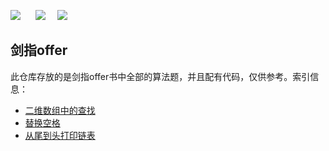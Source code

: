 ![](https://img.shields.io/badge/剑指offer-面试题-cyan.svg )&nbsp;&nbsp;&nbsp; &nbsp; ![](https://img.shields.io/badge/必刷-算法题-brightgreen.svg ) &nbsp; &nbsp; ![](https://img.shields.io/badge/github-lightingsui-red.svg )

## 剑指offer

此仓库存放的是剑指offer书中全部的算法题，并且配有代码，仅供参考。索引信息：

+ [二维数组中的查找](https://github.com/lightingsui/-offer/blob/master/src/ArrayFind.java )
+ [替换空格](https://github.com/lightingsui/-offer/blob/master/src/ReplaceSpace.java)
+ [从尾到头打印链表](https://github.com/lightingsui/-offer/blob/master/src/ReverseLinkList.java)

